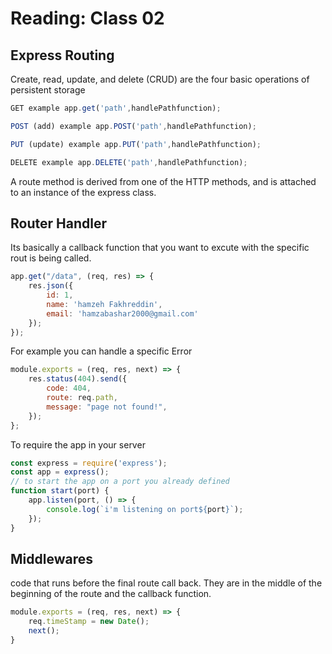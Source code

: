 # Reading: Class 02

## Express Routing
Create, read, update, and delete (CRUD) are the four basic operations of persistent storage 


```js
GET example app.get('path',handlePathfunction);
```
```js
POST (add) example app.POST('path',handlePathfunction);
```
```js
PUT (update) example app.PUT('path',handlePathfunction);
```
```js
DELETE example app.DELETE('path',handlePathfunction);
```

A route method is derived from one of the HTTP methods, and is attached to an instance of the express class.

## Router Handler 

Its basically a callback function that you want to excute with the specific rout is being called.
```js
app.get("/data", (req, res) => {
    res.json({
        id: 1,
        name: 'hamzeh Fakhreddin',
        email: 'hamzabashar2000@gmail.com'
    });
});
```

For example you can handle a specific Error 

```js
module.exports = (req, res, next) => {
    res.status(404).send({
        code: 404,
        route: req.path,
        message: "page not found!",
    });
};
```

To require the app in your server 

```js
const express = require('express');
const app = express();
// to start the app on a port you already defined
function start(port) {
    app.listen(port, () => {
        console.log(`i'm listening on port${port}`);
    });
}
```

## Middlewares

code that runs before the final route call back.
They are in the middle of the beginning of the route and the 
callback function.

```js 
module.exports = (req, res, next) => {
    req.timeStamp = new Date();
    next();
}

```